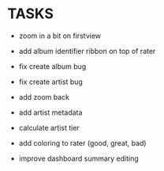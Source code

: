 
# TASKS
- zoom in a bit on firstview  
- add album identifier ribbon on top of rater
- fix create album bug
- fix create artist bug
- add zoom back

- add artist metadata
- calculate artist tier

- add coloring to rater (good, great, bad)
- improve dashboard summary editing
